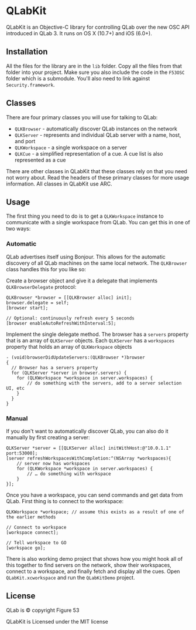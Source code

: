 # QLabKit

QLabKit is an Objective-C library for controlling QLab over the new OSC API introduced in QLab 3. It runs on OS X (10.7+) and iOS (6.0+).

## Installation

All the files for the library are in the `lib` folder. Copy all the files from that folder into your project. Make sure you also include the code in the `F53OSC` folder which is a submodule. You'll also need to link against `Security.framework`.

## Classes

There are four primary classes you will use for talking to QLab:

- `QLKBrowser` - automatically discover QLab instances on the network
- `QLKServer` - represents and individual QLab server with a name, host, and port
- `QLKWorkspace` - a single workspace on a server
- `QLKCue` - a simplified representation of a cue. A cue list is also represented as a cue

There are other  classes in QLabKit that these classes rely on that you need not worry about. Read the headers of these primary classes for more usage information. All classes in QLabKit use ARC.

## Usage

The first thing you need to do is to get a `QLKWorkspace` instance to communicate with a single workspace from QLab. You can get this in one of two ways:

### Automatic

QLab advertises itself using Bonjour. This allows for the automatic discovery of all QLab machines on the same local network. The `QLKBrowser` class handles this for you like so:

Create a browser object and give it a delegate that implements `QLKBrowserDelegate` protocol:

```
QLKBrowser *browser = [[QLKBrowser alloc] init];
browser.delegate = self;
[browser start];

// Optional: continuously refresh every 5 seconds
[browser enableAutoRefreshWithInterval:5];
```

Implement the single delegate method. The browser has a `servers` property that is an array of `QLKServer` objects. Each `QLKServer` has a `workspaces` property that holds an array of `QLKWorkspace` objects

```
- (void)browserDidUpdateServers:(QLKBrowser *)browser
{
  // Browser has a servers property
  for (QLKServer *server in browser.servers) {
   	for (QLKWorkspace *workspace in server.workspaces) {
   		// do something with the servers, add to a server selection UI, etc
   	}
  }
}
```

### Manual

If you don't want to automatically discover QLab, you can also do it manually by first creating a server:

```
QLKServer *server = [[QLKServer alloc] initWithHost:@"10.0.1.1" port:53000];
[server refreshWorkspacesWithCompletion:^(NSArray *workspaces){
	// server now has workspaces
	for (QLKWorkspace *workspace in server.workspaces) {
		// … do something with workspace
	}
}];

```

Once you have a workspace, you can send commands and get data from QLab. First thing is to connect to the workspace:

```
QLKWorkspace *workspace; // assume this exists as a result of one of the earlier methods

// Connect to workspace
[workspace connect];

// Tell workspace to GO
[workspace go];

```

There is also working demo project that shows how you might hook all of this together to find servers on the network, show their workspaces, connect to a workspace, and finally fetch and display all the cues. Open `QLabKit.xcworkspace` and run the `QLabKitDemo` project.

## License

QLab is © copyright Figure 53

QLabKit is Licensed under the MIT license